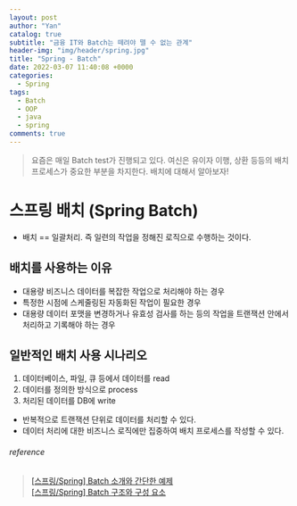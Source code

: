 ```yaml
---
layout: post
author: "Yan"
catalog: true
subtitle: "금융 IT와 Batch는 떼려야 뗄 수 없는 관계"
header-img: "img/header/spring.jpg"
title: "Spring - Batch"
date: 2022-03-07 11:40:08 +0000
categories:
  - Spring
tags:
  - Batch
  - OOP
  - java
  - spring
comments: true
---
```


> 요즘은 매일 Batch test가 진행되고 있다. 여신은 유이자 이행, 상환 등등의 배치 프로세스가 중요한 부분을 차지한다. 배치에 대해서 알아보자!

# 스프링 배치 (Spring Batch)

- 배치 == 일괄처리. 즉 일련의 작업을 정해진 로직으로 수행하는 것이다.

## 배치를 사용하는 이유

- 대용량 비즈니스 데이터를 복잡한 작업으로 처리해야 하는 경우
- 특정한 시점에 스케줄링된 자동화된 작업이 필요한 경우
- 대용량 데이터 포맷을 변경하거나 유효성 검사를 하는 등의 작업을 트랜잭션 안에서 처리하고 기록해야 하는 경우

## 일반적인 배치 사용 시나리오

1. 데이터베이스, 파일, 큐 등에서 데이터를 read
2. 데이터를 정의한 방식으로 process
3. 처리된 데이터를 DB에 write

- 반복적으로 트랜잭션 단위로 데이터를 처리할 수 있다.
- 데이터 처리에 대한 비즈니스 로직에만 집중하여 배치 프로세스를 작성할 수 있다.

###### reference

> [[스프링/Spring] Batch 소개와 간단한 예제](https://deeplify.dev/back-end/spring/batch-tutorial)  
> [[스프링/Spring] Batch 구조와 구성 요소](https://deeplify.dev/back-end/spring/batch-architecture-and-components)
